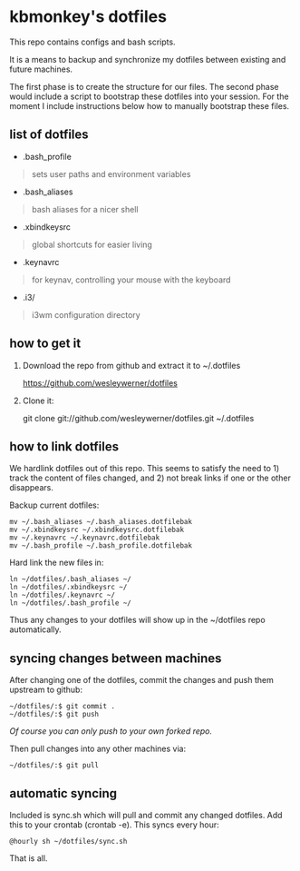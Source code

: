 # kbmonkey's dotfiles

This repo contains configs and bash scripts.

It is a means to backup and synchronize my dotfiles between existing and future machines.

The first phase is to create the structure for our files. The second phase would include a script to bootstrap these dotfiles into your session. For the moment I include instructions below how to manually bootstrap these files.

## list of dotfiles

* .bash_profile
> sets user paths and environment variables

* .bash_aliases
> bash aliases for a nicer shell

* .xbindkeysrc
> global shortcuts for easier living

* .keynavrc
> for keynav, controlling your mouse with the keyboard

* .i3/
> i3wm configuration directory

## how to get it

1) Download the repo from github and extract it to ~/.dotfiles

	https://github.com/wesleywerner/dotfiles

2) Clone it:

	git clone git://github.com/wesleywerner/dotfiles.git ~/.dotfiles

## how to link dotfiles

We hardlink dotfiles out of this repo. This seems to satisfy the need to 1) track the content of files changed, and 2) not break links if one or the other disappears.

Backup current dotfiles:

    mv ~/.bash_aliases ~/.bash_aliases.dotfilebak
    mv ~/.xbindkeysrc ~/.xbindkeysrc.dotfilebak
    mv ~/.keynavrc ~/.keynavrc.dotfilebak
    mv ~/.bash_profile ~/.bash_profile.dotfilebak

Hard link the new files in:

    ln ~/dotfiles/.bash_aliases ~/
    ln ~/dotfiles/.xbindkeysrc ~/
    ln ~/dotfiles/.keynavrc ~/
    ln ~/dotfiles/.bash_profile ~/

Thus any changes to your dotfiles will show up in the ~/dotfiles repo automatically. 

## syncing changes between machines

After changing one of the dotfiles, commit the changes and push them upstream to github:

    ~/dotfiles/:$ git commit .
    ~/dotfiles/:$ git push

_Of course you can only push to your own forked repo._

Then pull changes into any other machines via:

    ~/dotfiles/:$ git pull

## automatic syncing

Included is sync.sh which will pull and commit any changed dotfiles. Add this to your crontab (crontab -e). This syncs every hour:

    @hourly	sh ~/dotfiles/sync.sh

That is all.
